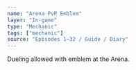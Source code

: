 ```yaml
---
name: "Arena PvP Emblem"
layer: "In-game"
type: "Mechanic"
tags: ["mechanic"]
source: "Episodes 1–32 / Guide / Diary"
---
```

Dueling allowed with emblem at the Arena.
